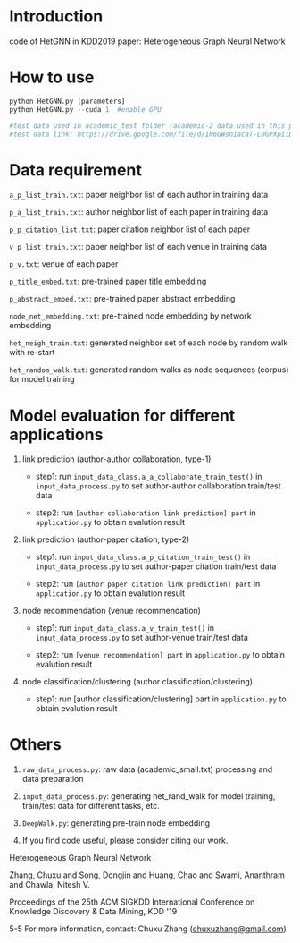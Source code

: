 # Introduction 

code of HetGNN in KDD2019 paper: Heterogeneous Graph Neural Network 

# How to use

```python
python HetGNN.py [parameters]
python HetGNN.py --cuda 1  #enable GPU

#test data used in academic_test folder (academic-2 data used in this paper, T_s = 2012): (author) A_n - 28646, (paper) P_n - 21044, (venue) V_n - 18
#test data link: https://drive.google.com/file/d/1N6GWsniacaT-L0GPXpi1D3gM2LVOih-A/view?usp=sharing
```

# Data requirement

`a_p_list_train.txt`: paper neighbor list of each author in training data

`p_a_list_train.txt`: author neighbor list of each paper in training data

`p_p_citation_list.txt`: paper citation neighbor list of each paper 

`v_p_list_train.txt`: paper neighbor list of each venue in training data

`p_v.txt`: venue of each paper

`p_title_embed.txt`: pre-trained paper title embedding

`p_abstract_embed.txt`: pre-trained paper abstract embedding

`node_net_embedding.txt`: pre-trained node embedding by network embedding

`het_neigh_train.txt`: generated neighbor set of each node by random walk with re-start 

`het_random_walk.txt`: generated random walks as node sequences (corpus) for model training

# Model evaluation for different applications

1. link prediction (author-author collaboration, type-1)

    - step1: run `input_data_class.a_a_collaborate_train_test()` in `input_data_process.py` to set author-author collaboration train/test data

    - step2: run `[author collaboration link prediction] part` in `application.py` to obtain evalution result 

2. link prediction (author-paper citation, type-2)
    
    - step1: run `input_data_class.a_p_citation_train_test()` in `input_data_process.py` to set author-paper citation train/test data

    - step2: run `[author paper citation link prediction] part` in `application.py` to obtain evalution result 

3. node recommendation (venue recommendation)

    - step1: run `input_data_class.a_v_train_test()` in `input_data_process.py` to set author-venue train/test data

    - step2: run `[venue recommendation] part` in `application.py` to obtain evalution result 

4. node classification/clustering (author classification/clustering)

    - step1: run [author classification/clustering] part in `application.py` to obtain evalution result 

# Others

1. `raw_data_process.py`: raw data (academic_small.txt) processing and data preparation

2. `input_data_process.py`: generating het_rand_walk for model training, train/test data for different tasks, etc. 

3. `DeepWalk.py`: generating pre-train node embedding

4. If you find code useful, please consider citing our work.

Heterogeneous Graph Neural Network

Zhang, Chuxu and Song, Dongjin and Huang, Chao and Swami, Ananthram and Chawla, Nitesh V.

Proceedings of the 25th ACM SIGKDD International Conference on Knowledge Discovery & Data Mining, KDD '19

5-5 For more information, contact: Chuxu Zhang (chuxuzhang@gmail.com)

